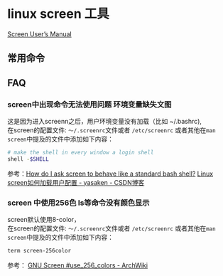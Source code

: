 # linux screen 工具

[Screen User’s Manual](https://www.gnu.org/software/screen/manual/screen.html)

## 常用命令

## FAQ

### screen中出现命令无法使用问题 环境变量缺失文图

这是因为进入screenn之后，用户环境变量没有加载（比如 ~/.bashrc),  
在screen的配置文件: `～/.screenrc`文件或者 `/etc/screenrc` 或者其他在`man screen`中提及的文件中添加如下内容：

```bash
# make the shell in every window a login shell
shell -$SHELL
```

参考：[How do I ask screen to behave like a standard bash shell?](https://serverfault.com/questions/126009/how-do-i-ask-screen-to-behave-like-a-standard-bash-shell)  [Linux screen如何加载用户配置 - yasaken - CSDN博客](https://blog.csdn.net/yasaken/article/details/7418583)

### screen 中使用256色 ls等命令没有颜色显示

screen默认使用8-color，  
在screen的配置文件: `～/.screenrc`文件或者 `/etc/screenrc` 或者其他在`man screen`中提及的文件中添加如下内容：

```bash
term screen-256color
```

参考： [GNU Screen #use_256_colors - ArchWiki](https://wiki.archlinux.org/index.php/GNU_Screen#Use_256_colors)
